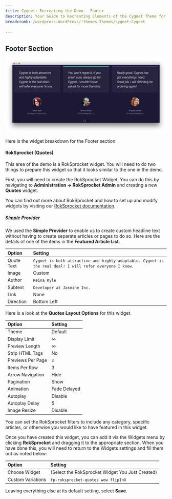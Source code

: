 ```yaml
---
title: Cygnet: Recreating the Demo - Footer
description: Your Guide to Recreating Elements of the Cygnet Theme for WordPress
breadcrumb: /wordpress:WordPress/!themes:Themes/cygnet:Cygnet

---
```


Footer Section
-----

![Footer](assets/demo_13.jpeg)

Here is the widget breakdown for the Footer section:

#### RokSprocket (Quotes)

This area of the demo is a RokSprocket widget. You will need to do two things to prepare this widget so that it looks similar to the one in the demo.

First, you will need to create the RokSprocket Widget. You can do this by navigating to **Administration -> RokSprocket Admin** and creating a new **Quotes** widget.

You can find out more about RokSprocket and how to set up and modify widgets by visiting our [RokSprocket documentation](../../plugins/roksprocket).

##### Simple Provider

We used the **Simple Provider** to enable us to create custom headline text without having to create separate articles or pages to do so. Here are the details of one of the items in the **Featured Article List**.

| Option     | Setting                                                                                                  |
| :-----     | :-----                                                                                                   |
| Quote Text | `Cygnet is both attractive and highly adaptable. Cygnet is the real deal! I will refer everyone I know.` |
| Image      | Custom                                                                                                   |
| Author     | `Reina Kyle`                                                                                             |
| Subtext    | `Developer at Jasmine Inc.`                                                                              |
| Link       | None                                                                                                     |
| Direction  | Bottom Left                                                                                              |

Here is a look at the **Quotes Layout Options** for this widget.

| Option            | Setting      |
| :-----            | :-----       |
| Theme             | Default      |
| Display Limit     | ∞            |
| Preview Length    | ∞            |
| Strip HTML Tags   | No           |
| Previews Per Page | `3`          |
| Items Per Row     | 3            |
| Arrow Navigation  | Hide         |
| Pagination        | Show         |
| Animation         | Fade Delayed |
| Autoplay          | Disable      |
| Autoplay Delay    | 5            |
| Image Resize      | Disable      |

You can set the RokSprocket filters to include any category, specific articles, or otherwise you would like to have featured in this widget.

Once you have created this widget, you can add it via the Widgets menu by clicking **RokSprocket** and dragging it to the appropriate section. When you have done this, you will need to return to the Widgets settings and fill them out as noted below:

| Option            | Setting                                          |
| :-----            | :-----                                           |
| Choose Widget     | (Select the RokSprocket Widget You Just Created) |
| Custom Variations | `fp-roksprocket-quotes wow flipInX`              |

Leaving everything else at its default setting, select **Save**.